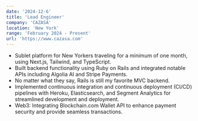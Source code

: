 ```yaml
---
date: '2024-12-6'
title: 'Lead Engineer'
company: 'CAZASA'
location: 'New York'
range: 'February 2024 - Present'
url: 'https://www.cazasa.com'
---
```


- Sublet platform for New Yorkers traveling for a minimum of one month, using Next.js, Tailwind, and TypeScript.
- Built backend functionality using Ruby on Rails and integrated notable APIs including Algolia AI and Stripe Payments.
- No matter what they say, Rails is still my favorite MVC backend.
- Implemented continuous integration and continuous deployment (CI/CD) pipelines with Heroku, Elasticsearch, and Segment Analytics for streamlined development and deployment.
- Web3: Integrating Blockchain.com Wallet API to enhance payment security and provide seamless transactions.
